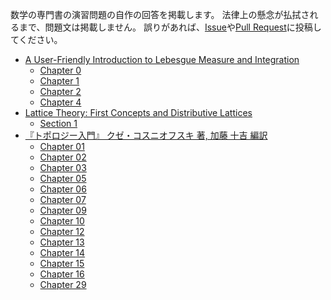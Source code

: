 数学の専門書の演習問題の自作の回答を掲載します。
法律上の懸念が払拭されるまで、問題文は掲載しません。
誤りがあれば、[Issue](https://github.com/yutaro-sakamoto/math-book-solution/issues)や[Pull Request](https://github.com/yutaro-sakamoto/math-book-solution/pulls)に投稿してください。

* [A User-Friendly Introduction to Lebesgue Measure and Integration](https://www.amazon.co.jp/-/en/Gail-S-Nelson/dp/1470421992)
  * [Chapter 0](A_User-Friendly_Introduction_to_Lebesgue_Measure_and_Integration/chapter0.md)
  * [Chapter 1](A_User-Friendly_Introduction_to_Lebesgue_Measure_and_Integration/chapter1.md)
  * [Chapter 2](A_User-Friendly_Introduction_to_Lebesgue_Measure_and_Integration/chapter0.md)
  * [Chapter 4](A_User-Friendly_Introduction_to_Lebesgue_Measure_and_Integration/chapter4.md)
* [Lattice Theory: First Concepts and Distributive Lattices](https://www.amazon.com/Lattice-Theory-Concepts-Distributive-Mathematics/dp/048647173X)
  * [Section 1](LATTICE_THEORY__FIRST_CONCEPTS_AND_DISTRIBUTIVE_LATTICES/section01.md)
* [『トポロジー入門』 クゼ・コスニオフスキ 著, 加藤 十吉 編訳](https://www.utp.or.jp/book/b302083.html)
  * [Chapter 01](トポロジー入門/chapter01.md)
  * [Chapter 02](トポロジー入門/chapter02.md)
  * [Chapter 03](トポロジー入門/chapter03.md)
  * [Chapter 05](トポロジー入門/chapter05.md)
  * [Chapter 06](トポロジー入門/chapter06.md)
  * [Chapter 07](トポロジー入門/chapter07.md)
  * [Chapter 09](トポロジー入門/chapter09.md)
  * [Chapter 10](トポロジー入門/chapter10.md)
  * [Chapter 12](トポロジー入門/chapter12.md)
  * [Chapter 13](トポロジー入門/chapter13.md)
  * [Chapter 14](トポロジー入門/chapter14.md)
  * [Chapter 15](トポロジー入門/chapter15.md)
  * [Chapter 16](トポロジー入門/chapter16.md)
  * [Chapter 29](トポロジー入門/chapter29.md)